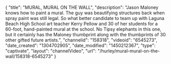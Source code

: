 {
    "title": "MURAL, MURAL ON THE WALL",
    "description": "Jason Maloney knows how to paint a mural. The guy was beautifying structures back when spray paint was still legal. So what better candidate to team up with Laguna Beach High School art teacher Kerry Pellow and 30 of her students for a 60-foot, hand-painted mural at the school. No Tipsy elephants in this one, but it certainly has the Maloney thumbprint along with the thumbprints of 30 other gifted future artists.",
    "channelid": "158318",
    "videoid": "6545273",
    "date_created": "1304702905",
    "date_modified": "1450212367",
    "type": "captivate",
    "layout": "channelVideo",
    "url": "\/hurley\/mural-mural-on-the-wall\/158318-6545273"
}